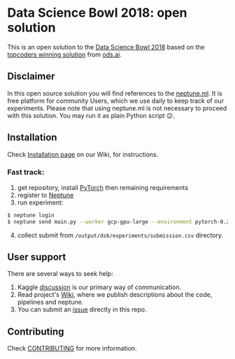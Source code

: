 # Data Science Bowl 2018: open solution

This is an open solution to the [Data Science Bowl 2018](https://www.kaggle.com/c/data-science-bowl-2018) based on the [topcoders winning solution](https://www.kaggle.com/c/data-science-bowl-2018/discussion/54741) from [ods.ai](http://ods.ai).

## Disclaimer
In this open source solution you will find references to the [neptune.ml](https://neptune.ml). It is free platform for community Users, which we use daily to keep track of our experiments. Please note that using neptune.ml is not necessary to proceed with this solution. You may run it as plain Python script :wink:.

## Installation
Check [Installation page](https://github.com/neptune-ml/data-science-bowl-2018/wiki/Installation) on our Wiki, for instructions.

### Fast track:
1. get repository, install [PyTorch](http://pytorch.org/) then remaining requirements
2. register to [Neptune](https://neptune.ml/ 'machine learning lab')
3. run experiment:
```bash
$ neptune login
$ neptune send main.py --worker gcp-gpu-large --environment pytorch-0.2.0-gpu-py3 -- train_evaluate_predict_pipeline --pipeline_name unet_multitask
```
4. collect submit from `/output/dsb/experiments/submission.csv` directory.

## User support
There are several ways to seek help:
1. Kaggle [discussion](https://www.kaggle.com) is our primary way of communication.
2. Read project's [Wiki](https://github.com/neptune-ml/data-science-bowl-2018/wiki), where we publish descriptions about the code, pipelines and neptune.
3. You can submit an [issue](https://github.com/neptune-ml/data-science-bowl-2018/issues) directly in this repo.

## Contributing
Check [CONTRIBUTING](CONTRIBUTING.md) for more information.
